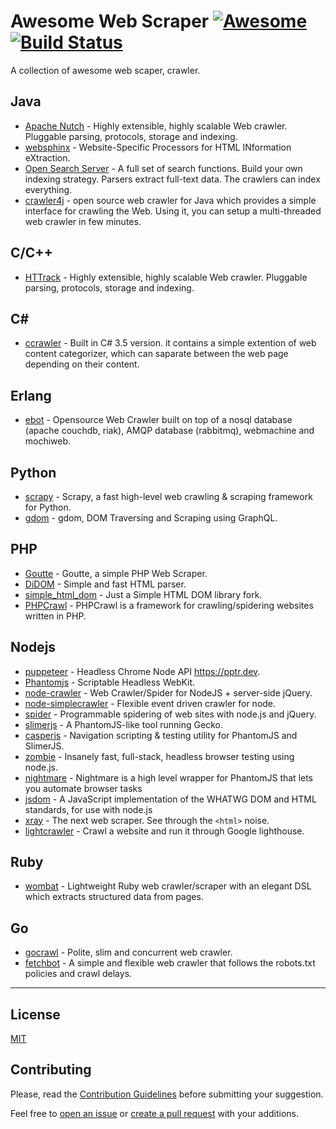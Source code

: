 # Awesome Web Scraper [![Awesome](https://cdn.rawgit.com/sindresorhus/awesome/d7305f38d29fed78fa85652e3a63e154dd8e8829/media/badge.svg)](https://github.com/sindresorhus/awesome) [![Build Status](https://api.travis-ci.org/duyetdev/awesome-web-scraper.svg)](https://travis-ci.org/duyetdev/awesome-web-scraper)


A collection of awesome web scaper, crawler.

## Java
* [Apache Nutch](http://nutch.apache.org/) - Highly extensible, highly scalable Web crawler. Pluggable parsing, protocols, storage and indexing.
* [websphinx](http://www.cs.cmu.edu/~rcm/websphinx/) - Website-Specific Processors for HTML INformation eXtraction.
* [Open Search Server](http://www.opensearchserver.com/) - A full set of search functions. Build your own indexing strategy. Parsers extract full-text data. The crawlers can index everything.
* [crawler4j](https://github.com/yasserg/crawler4j) - open source web crawler for Java which provides a simple interface for crawling the Web. Using it, you can setup a multi-threaded web crawler in few minutes.

## C/C++
* [HTTrack](http://www.httrack.com/) - Highly extensible, highly scalable Web crawler. Pluggable parsing, protocols, storage and indexing.

## C#
* [ccrawler](https://code.google.com/archive/p/ccrawler/) - Built in C# 3.5 version. it contains a simple extention of web content categorizer, which can saparate between the web page depending on their content.

## Erlang
* [ebot](https://github.com/matteoredaelli/ebot) - Opensource Web Crawler built on top of a nosql database (apache couchdb, riak), AMQP database (rabbitmq), webmachine and mochiweb.

## Python
* [scrapy](https://github.com/scrapy/scrapy) - Scrapy, a fast high-level web crawling & scraping framework for Python.
* [gdom](https://github.com/syrusakbary/gdom) - gdom, DOM Traversing and Scraping using GraphQL.

## PHP 
* [Goutte](https://github.com/FriendsOfPHP/Goutte) - Goutte, a simple PHP Web Scraper.
* [DiDOM](https://github.com/Imangazaliev/DiDOM) - Simple and fast HTML parser.
* [simple_html_dom](https://github.com/samacs/simple_html_dom) - Just a Simple HTML DOM library fork.
* [PHPCrawl](http://phpcrawl.cuab.de/) - PHPCrawl is a framework for crawling/spidering websites written in PHP.

## Nodejs

* [puppeteer](https://github.com/GoogleChrome/puppeteer) - Headless Chrome Node API https://pptr.dev.
* [Phantomjs](https://github.com/ariya/phantomjs) - Scriptable Headless WebKit.
* [node-crawler](https://github.com/bda-research/node-crawler) - Web Crawler/Spider for NodeJS + server-side jQuery.
* [node-simplecrawler](https://github.com/simplecrawler/node-simplecrawler) - Flexible event driven crawler for node.
* [spider](https://github.com/mikeal/spider) - Programmable spidering of web sites with node.js and jQuery.
* [slimerjs](https://github.com/laurentj/slimerjs) - A PhantomJS-like tool running Gecko.
* [casperjs](https://github.com/casperjs/casperjs) - Navigation scripting & testing utility for PhantomJS and SlimerJS.
* [zombie](https://github.com/assaf/zombie) - Insanely fast, full-stack, headless browser testing using node.js.
* [nightmare](https://github.com/segmentio/nightmare) - Nightmare is a high level wrapper for PhantomJS that lets you automate browser tasks
* [jsdom](https://github.com/jsdom/jsdom) - A JavaScript implementation of the WHATWG DOM and HTML standards, for use with node.js
* [xray](https://github.com/matthewmueller/x-ray) - The next web scraper. See through the `<html>` noise.
* [lightcrawler](https://github.com/github/lightcrawler) - Crawl a website and run it through Google lighthouse.

## Ruby
* [wombat](https://github.com/felipecsl/wombat) - Lightweight Ruby web crawler/scraper with an elegant DSL which extracts structured data from pages.

## Go
* [gocrawl](https://github.com/PuerkitoBio/gocrawl) - Polite, slim and concurrent web crawler.
* [fetchbot](https://github.com/PuerkitoBio/fetchbot) - A simple and flexible web crawler that follows the robots.txt policies and crawl delays.


---------------------

## License
[MIT](LICENSE)

## Contributing

Please, read the [Contribution Guidelines](https://github.com/duyetdev/awesome-web-scraper/blob/master/CONTRIBUTING.md) before submitting your suggestion.

Feel free to [open an issue](https://github.com/duyetdev/awesome-web-scraper/issues) or [create a pull request](https://github.com/duyetdev/awesome-web-scraper/pulls) with your additions.
